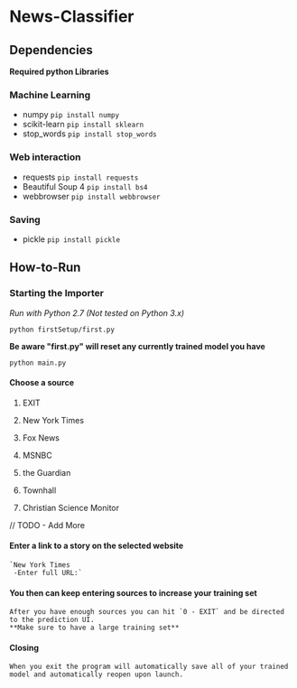 # News-Classifier
## Dependencies 
 **Required python Libraries**
### Machine Learning
   - numpy `pip install numpy`
   - scikit-learn `pip install sklearn`
   - stop_words `pip install stop_words`
### Web interaction
   - requests `pip install requests`
   - Beautiful Soup 4 `pip install bs4`
   - webbrowser `pip install webbrowser`
### Saving
   - pickle `pip install pickle`
   
## How-to-Run

### Starting the Importer
   _Run with Python 2.7 (_Not tested on Python 3.x_)_
   
   `python firstSetup/first.py` 
   
   **Be aware "first.py" will reset any currently trained model you have**
   
   `python main.py`
   
#### Choose a source
   1. EXIT
   
   2. New York Times
   
   3. Fox News
   
   4. MSNBC
   
   5. the Guardian
   
   6. Townhall
   
   7. Christian Science Monitor
   
   // TODO - Add More
     
   #### Enter a link to a story on the selected website
    `New York Times
     -Enter full URL:`
    
   #### You then can keep entering sources to increase your training set
    After you have enough sources you can hit `0 - EXIT` and be directed to the prediction UI.  
    **Make sure to have a large training set**
   #### Closing
    When you exit the program will automatically save all of your trained model and automatically reopen upon launch.
